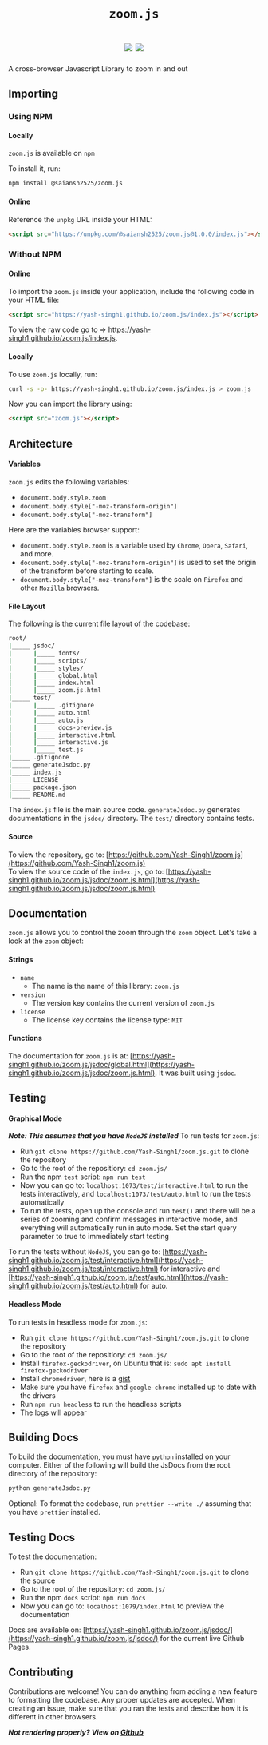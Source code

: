 <h1 align="center"><code>zoom.js</code><br><br><a href="https://www.npmjs.com/package/@saiansh2525/zoom.js" align="center"><img src="https://badge.fury.io/js/%40saiansh2525%2Fzoom.js.svg"></a> <a href="https://github.com/prettier/prettier" align="center"><img src="https://camo.githubusercontent.com/c0486311910977832125780d8ef9ac681614939bd1b9328678007156a4648896/68747470733a2f2f696d672e736869656c64732e696f2f62616467652f636f64655f7374796c652d70726574746965722d6666363962342e7376673f7374796c653d666c61742d737175617265"></a></h1>

A cross-browser Javascript Library to zoom in and out

## Importing

### Using NPM

#### Locally

`zoom.js` is available on `npm`

To install it, run:

```sh
npm install @saiansh2525/zoom.js
```

#### Online

Reference the `unpkg` URL inside your HTML:

```html
<script src="https://unpkg.com/@saiansh2525/zoom.js@1.0.0/index.js"></script>
```

### Without NPM

#### Online

To import the `zoom.js` inside your application, include the following code in your HTML file:

```html
<script src="https://yash-singh1.github.io/zoom.js/index.js"></script>
```

To view the raw code go to => <https://yash-singh1.github.io/zoom.js/index.js>.

#### Locally

To use `zoom.js` locally, run:

```sh
curl -s -o- https://yash-singh1.github.io/zoom.js/index.js > zoom.js
```

Now you can import the library using:

```html
<script src="zoom.js"></script>
```

## Architecture

#### Variables

`zoom.js` edits the following variables:

- `document.body.style.zoom`
- `document.body.style["-moz-transform-origin"]`
- `document.body.style["-moz-transform"]`

Here are the variables browser support:

- `document.body.style.zoom` is a variable used by `Chrome`, `Opera`, `Safari`, and more.
- `document.body.style["-moz-transform-origin"]` is used to set the origin of the transform before starting to scale.
- `document.body.style["-moz-transform"]` is the scale on `Firefox` and other `Mozilla` browsers.

#### File Layout

The following is the current file layout of the codebase:

```sh
root/
|_____ jsdoc/
|      |_____ fonts/
|      |_____ scripts/
|      |_____ styles/
|      |_____ global.html
|      |_____ index.html
|      |_____ zoom.js.html
|_____ test/
|      |_____ .gitignore
|      |_____ auto.html
|      |_____ auto.js
|      |_____ docs-preview.js
|      |_____ interactive.html
|      |_____ interactive.js
|      |_____ test.js
|_____ .gitignore
|_____ generateJsdoc.py
|_____ index.js
|_____ LICENSE
|_____ package.json
|_____ README.md
```

The `index.js` file is the main source code. `generateJsdoc.py` generates documentations in the `jsdoc/` directory. The `test/` directory contains tests.

#### Source

To view the repository, go to: [https://github.com/Yash-Singh1/zoom.js](https://github.com/Yash-Singh1/zoom.js)<br>
To view the source code of the `index.js`, go to: [https://yash-singh1.github.io/zoom.js/jsdoc/zoom.js.html](https://yash-singh1.github.io/zoom.js/jsdoc/zoom.js.html)

## Documentation

`zoom.js` allows you to control the zoom through the `zoom` object. Let's take a look at the `zoom` object:

#### Strings

- `name`
  - The name is the name of this library: `zoom.js`
- `version`
  - The version key contains the current version of `zoom.js`
- `license`
  - The license key contains the license type: `MIT`

#### Functions

The documentation for `zoom.js` is at: [https://yash-singh1.github.io/zoom.js/jsdoc/global.html](https://yash-singh1.github.io/zoom.js/jsdoc/zoom.js.html). It was built using `jsdoc`.

## Testing

#### Graphical Mode

**_Note: This assumes that you have `NodeJS` installed_**
To run tests for `zoom.js`:

- Run `git clone https://github.com/Yash-Singh1/zoom.js.git` to clone the repository
- Go to the root of the repositiory: `cd zoom.js/`
- Run the npm `test` script: `npm run test`
- Now you can go to: `localhost:1073/test/interactive.html` to run the tests interactively, and `localhost:1073/test/auto.html` to run the tests automatically
- To run the tests, open up the console and run `test()` and there will be a series of zooming and confirm messages in interactive mode, and everything will automatically run in auto mode. Set the start query parameter to true to immediately start testing

To run the tests without `NodeJS`, you can go to: [https://yash-singh1.github.io/zoom.js/test/interactive.html](https://yash-singh1.github.io/zoom.js/test/interactive.html) for interactive and [https://yash-singh1.github.io/zoom.js/test/auto.html](https://yash-singh1.github.io/zoom.js/test/auto.html) for auto.

#### Headless Mode

To run tests in headless mode for `zoom.js`:

- Run `git clone https://github.com/Yash-Singh1/zoom.js.git` to clone the repository
- Go to the root of the repositiory: `cd zoom.js/`
- Install `firefox-geckodriver`, on Ubuntu that is: `sudo apt install firefox-geckodriver`
- Install `chromedriver`, here is a [gist](https://gist.github.com/ziadoz/3e8ab7e944d02fe872c3454d17af31a5)
- Make sure you have `firefox` and `google-chrome` installed up to date with the drivers
- Run `npm run headless` to run the headless scripts
- The logs will appear

## Building Docs

To build the documentation, you must have `python` installed on your computer. Either of the following will build the JsDocs from the root directory of the repository:

```sh
python generateJsdoc.py
```

Optional: To format the codebase, run `prettier --write ./` assuming that you have `prettier` installed.

## Testing Docs

To test the documentation:

- Run `git clone https://github.com/Yash-Singh1/zoom.js.git` to clone the source
- Go to the root of the repository: `cd zoom.js/`
- Run the npm `docs` script: `npm run docs`
- Now you can go to: `localhost:1079/index.html` to preview the documentation

Docs are available on: [https://yash-singh1.github.io/zoom.js/jsdoc/](https://yash-singh1.github.io/zoom.js/jsdoc/) for the current live Github Pages.

## Contributing

Contributions are welcome! You can do anything from adding a new feature to formatting the codebase. Any proper updates are accepted. When creating an issue, make sure that you ran the tests and describe how it is different in other browsers.

**_Not rendering properly? View on [Github](https://github.com/Yash-Singh1/zoom.js#readme)_**

